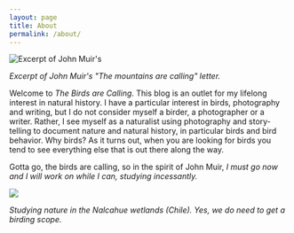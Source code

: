 ```yaml
---
layout: page
title: About
permalink: /about/
---
```


![Excerpt of John Muir's ](the-mountains-are-calling-letter.jpg?w=840)

_Excerpt of John Muir's "The mountains are calling" letter._

Welcome to _The Birds are Calling_. This blog is an outlet for my lifelong interest in natural history. I have a particular interest in birds, photography and writing, but I do not consider myself a birder, a photographer or a writer. Rather, I see myself as a naturalist using photography and story-telling to document nature and natural history, in particular birds and bird behavior. Why birds? As it turns out, when you are looking for birds you tend to see everything else that is out there along the way.

Gotta go, the birds are calling, so in the spirit of John Muir, _I must go now and I will work on while I can, studying incessantly._

![](nalcahue-wetlands.jpg)

_Studying nature in the Nalcahue wetlands (Chile). Yes, we do need to get a birding scope._
